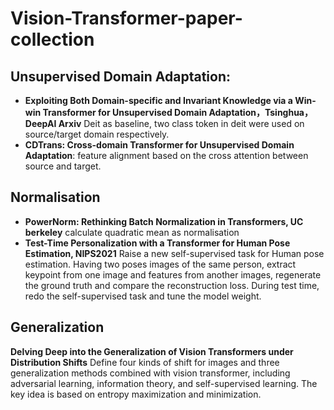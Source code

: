 # Vision-Transformer-paper-collection
## Unsupervised Domain Adaptation:
- **Exploiting Both Domain-specific and Invariant Knowledge via a Win-win Transformer for Unsupervised Domain Adaptation，Tsinghua，DeepAI Arxiv**
    Deit as baseline, two class token in deit were used on source/target domain respectively.
- **CDTrans: Cross-domain Transformer for Unsupervised Domain Adaptation**: feature alignment based on the cross attention between source and target. 
    
## Normalisation
- **PowerNorm: Rethinking Batch Normalization in Transformers, UC berkeley** calculate quadratic mean as normalisation
- **Test-Time Personalization with a Transformer for Human Pose Estimation, NIPS2021** Raise a new self-supervised task for Human pose estimation. Having two poses images of the same person, extract keypoint from one image and features from another images, regenerate the ground truth and compare the reconstruction loss. During test time, redo the self-supervised task and tune the model weight. 

## Generalization
**Delving Deep into the Generalization of Vision Transformers under Distribution Shifts** Define four kinds of shift for images and three generalization methods combined with vision transformer, including adversarial learning, information theory, and self-supervised learning. The key idea is based on entropy maximization and minimization. 
